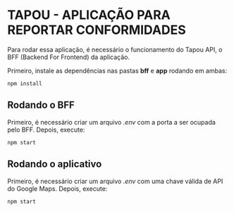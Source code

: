 # TAPOU - APLICAÇÃO PARA REPORTAR CONFORMIDADES

Para rodar essa aplicação, é necessário o funcionamento do Tapou API, o BFF (Backend For Frontend) da aplicação.

Primeiro, instale as dependências nas pastas **bff** e **app** rodando em ambas:
```
npm install
```

## Rodando o BFF
Primeiro, é necessário criar um arquivo *.env* com a porta a ser ocupada pelo BFF. Depois, execute:
```
npm start
```

## Rodando o aplicativo
Primeiro, é necessário criar um arquivo *.env* com uma chave válida de API do Google Maps. Depois, execute:
```
npm start
```
 